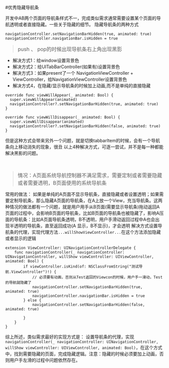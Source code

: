 #优秀隐藏导航条

开发中AB两个页面的导航条样式不一，完成类似需求通常需要设置某个页面的导航透明或者直接隐藏。一些关于隐藏的细节。
隐藏导航条的两种方式

```
navigationController.setNavigationBarHidden(true, animated: true)
navigationController.navigationBar.isHidden = true
```
><span style='font-size:16px'>push 、 pop的时候出现导航条右上角出现黑影<span>

* 解决方式1：给window设置背景色
* 解决方式2：给UITabBarController(如果有)设置背景色
* 解决方式3：如果present了一个 NavigationViewController + ViewController，给NavigationViewController设置背景色
* 解决方式4，在隐藏/显示导航条的时候加上动画,而不是单纯的直接隐藏

```
override func viewWillAppear(_ animated: Bool) {    
  super.viewWillAppear(animated)
  navigationController?.setNavigationBarHidden(true, animated: true)
}

override func viewWillDisappear(_ animated: Bool) {
  super.viewWillDisappear(animated)
  navigationController?.setNavigationBarHidden(false, animated: true)
}
```
但是这种方式会带来另外一个问题，就是切换tabbarItem的时候，会有一个导航条向上移动消失的现象，很丑
以上4种解决方式，可逐一尝试，并不是每一种都能解决黑影的问题。
<br>
<br>
<br>
><span style='font-size: 16px'>情况：A页面系统导航控制器不满足需求，需要定制或者需要隐藏或者需要透明，B页面使用的系统导航条</span>

常用的做法： 如果是单纯的A页面不显示导航条，直接隐藏或者设置透明；如果需要定制导航条，那么隐藏A页面的导航条，在A上放一个View，充当导航条。这两种情况的做法都有一个问题，就是用户用手从B页面(需要显示导航条)拖动返回A页面的过程中，会影响B页面的导航条，比如B页面的导航条也被隐藏了，影响A压面的导航条：比如A页面导航条透明，B不透明，用户手滑动返回过程中A也会出现半透明的导航条，直至返回成功(A 显示，B不显示)，才会透明
解决方式设置导航条的代理，实现代理方法`...willShowViewController...`在这个方法添加隐藏或者显示的逻辑

```
extension ViewController: UINavigationControllerDelegate {
    func navigationController(_ navigationController: UINavigationController, willShow viewController: UIViewController, animated: Bool) {
        if viewController.isKind(of: NSClassFromString("测试导航.ViewController")!) {
            // 必须要有动画，否则从Test返回的Viewcon的时候，用户手一滑动，Test的导航就隐藏了
            navigationController.setNavigationBarHidden(true, animated: true)
            navigationController.navigationBar.isHidden = true
        } else {
            navigationController.setNavigationBarHidden(false, animated: true)

        }
    }
}
```
综上所述，类似需求最好的实现方式是： 设置导航条的代理，实现`navigationController(_ navigationController: UINavigationController, willShow viewController: UIViewController, animated: Bool)`，在这个方式中，找到需要隐藏的页面，完成隐藏逻辑。注意：隐藏的时候必须要加上动画，否则用户手左滑的过程中问题依然存在。



